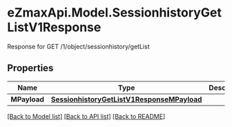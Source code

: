 # eZmaxApi.Model.SessionhistoryGetListV1Response
Response for GET /1/object/sessionhistory/getList

## Properties

Name | Type | Description | Notes
------------ | ------------- | ------------- | -------------
**MPayload** | [**SessionhistoryGetListV1ResponseMPayload**](SessionhistoryGetListV1ResponseMPayload.md) |  | 

[[Back to Model list]](../README.md#documentation-for-models) [[Back to API list]](../README.md#documentation-for-api-endpoints) [[Back to README]](../README.md)

